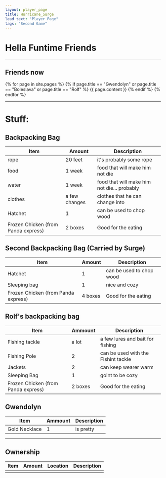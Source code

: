 ```yaml
---
layout: player_page
title: Hurricane_Surge
lead_text: "Player Page"
tags: "Second Game"
---
```

# Hella Funtime Friends

***

## Friends now

{% for page in site.pages %}
{% if page.title == "Gwendolyn"  or page.title == "Boleslava" or page.title == "Rolf" %}
{{ page.content }}
{% endif %}
{% endfor %}

***

# Stuff:

## Backpacking Bag

  | Item | Amount |  Description |
  |------|---------|-------------|
  | rope | 20 feet | it's probably some rope |
  | food | 1 week | food that will make him not die |
  | water | 1 week | food that will make him not die... probably |
  | clothes | a few changes | clothes that he can change into |
  | Hatchet | 1 | can be used to chop wood |
  | Frozen Chicken (from Panda express) | 2 boxes | Good for the eating | 
  
## Second Backpacking Bag (Carried by Surge) 

  | Item | Amount |  Description |
  |------|---------|-------------|
  | Hatchet | 1 | can be used to chop wood |
  | Sleeping bag | 1 | nice and cozy |
  | Frozen Chicken (from Panda express) | 4 boxes | Good for the eating | 
  
## Rolf's backpacking bag

  | Item | Ammount | Description |
  |------|---------|-------------|
  | Fishing tackle | a lot | a few lures and bait for fishing |
  | Fishing Pole | 2 | can be used with the Fishint tackle |
  | Jackets | 2 | can keep wearer warm |
  | Sleeping Bag | 1 | goint to be cozy |
  | Frozen Chicken (from Panda express) | 2 boxes | Good for the eating | 
  
## Gwendolyn
  
  | Item | Ammount | Description |
  |------|---------|-------------|
  | Gold Necklace | 1 | is pretty |

***

## Ownership
  
  | Item | Amount |  Location | Description |
  |------|---------|----------|-------------|
  | | | | |
